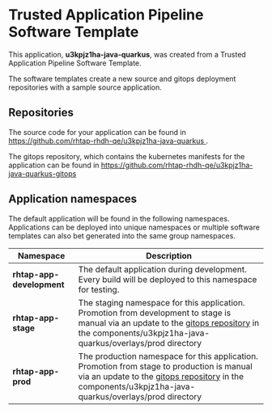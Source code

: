 # Trusted Application Pipeline Software Template

This application, **u3kpjz1ha-java-quarkus**, was created from a Trusted Application Pipeline Software Template.

The software templates create a new source and gitops deployment repositories with a sample source application. 

## Repositories

The source code for your application can be found in [https://github.com/rhtap-rhdh-qe/u3kpjz1ha-java-quarkus ](https://github.com/rhtap-rhdh-qe/u3kpjz1ha-java-quarkus ).
 
The gitops repository, which contains the kubernetes manifests for the application can be found in 
[https://github.com/rhtap-rhdh-qe/u3kpjz1ha-java-quarkus-gitops ](https://github.com/rhtap-rhdh-qe/u3kpjz1ha-java-quarkus-gitops ) 

## Application namespaces 

The default application will be found in the following namespaces. Applications can be deployed into unique namespaces or multiple software templates can also bet generated into the same group namespaces.  

|  Namespace   |  Description   |  
| -------- | -------- |   
| **rhtap-app-development** | The default application during development. Every build will be deployed to this namespace for testing. | 
| **rhtap-app-stage** | The staging namespace for this application. Promotion from development to stage is manual via an update to the [gitops repository](https://github.com/rhtap-rhdh-qe/u3kpjz1ha-java-quarkus-gitops ) in the components/u3kpjz1ha-java-quarkus/overlays/prod directory |  
| **rhtap-app-prod** | The production namespace for this application. Promotion from stage to production is manual via an update to the [gitops repository](https://github.com/rhtap-rhdh-qe/u3kpjz1ha-java-quarkus-gitops ) in the components/u3kpjz1ha-java-quarkus/overlays/prod directory | 